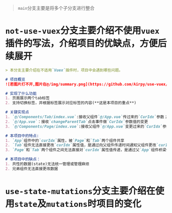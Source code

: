 > `main`分支主要是将多个子分支进行整合

# `not-use-vuex`分支主要介绍不使用`vuex`插件的写法，介绍项目的优缺点，方便后续展开
```markdown
> 本分支主要介绍在不适用`Vuex`插件时，项目中会遇到哪些问题。

# 项目概览
![若图片打不开,图片在@/img/summary.png](https://github.com/Airpy/use-vuex/tree/not-use-vuex/src/img/summary.jpg)

# 实现了什么功能
1. 页面展示两个tab标签
2. 支持切换标签，并根据标签展示对应标签的内容(**这是本项目的重点**)

# 关键实现点
1. `@/Components/Tab/index.vue`:接收父组件`@/App.vue`传过来的`CurIdx`参数；点击时向父组件传递`changeParentTab`点击事件
2. `@/App.vue`：接收`changeParentTab`点击事件做`CurIdx`参数值的变更
3. `@/Components/Page/index.vue`:接收父组件`@/App.vue`变更过来的`CurIdx`参数，显示对应标签的内容

# 本项目中的特点:
1. `App`组件中的`curIdx`属性，被`Page`和`Tab`两个组件共享
2. `Tab`组件无法直接更改`curIdx`属性值，是通过向父组件传递时间通知父组件更改`curIdx`属性值，最后将`curIdx`属性值传递给`Page`组件
3. `Page`和`Tab`两个组件之间无法直接对`curIdx`属性值传递，是通过父`App`组件桥梁传递

# 本项目中的缺点：
1. 共性的数据(state)无法统一管理或管理麻烦
2. 兄弟组件无法直接更改数据
```

# `use-state-mutations`分支主要介绍在使用`state`及`mutations`时项目的变化